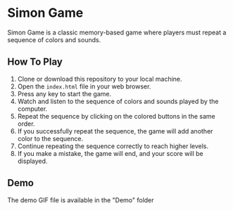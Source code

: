 # Simon Game

Simon Game is a classic memory-based game where players must repeat a sequence of colors and sounds.

## How To Play

1. Clone or download this repository to your local machine.
2. Open the `index.html` file in your web browser.
3. Press any key to start the game.
4. Watch and listen to the sequence of colors and sounds played by the computer.
5. Repeat the sequence by clicking on the colored buttons in the same order.
6. If you successfully repeat the sequence, the game will add another color to the sequence.
7. Continue repeating the sequence correctly to reach higher levels.
8. If you make a mistake, the game will end, and your score will be displayed.

## Demo

The demo GIF file is available in the "Demo" folder
